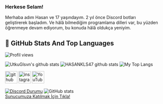 ### Herkese Selam!

Merhaba adım Hasan ve 17 yaşındayım. 2 yıl önce Discord botları geliştirerek başladım. Ve hâlâ bilmediğim programlama dilleri var, bu yüzden öğrenmeye devam ediyorum, bu konuda hâlâ oldukça yeniyim. 



## 📌 GitHub Stats And Top Languages
![Profil views](https://gpvc.arturio.dev/hasankls47)
<p float="center">
 <img  src="https://gpvc.arturio.dev/hasankls47" alt="UtkuGlsvn's github stats"/>
  <img  src="https://github-readme-stats.vercel.app/api?username=hasankls47n&show_icons=true&count_private=true&hide=contribs,issues" alt="HASANKLS47 github stats" />
  <img  src="https://github-readme-stats.vercel.app/api/top-langs/?username=UtkuGlsvn&layout=compact&hide=html,css" alt="My Top Langs" />
</p>
 
[<img src='https://cdn.jsdelivr.net/npm/simple-icons@3.0.1/icons/github.svg' alt='github' height='40'>](https://github.com/hasnkls47)  [<img src='https://cdn.jsdelivr.net/npm/simple-icons@3.0.1/icons/instagram.svg' alt='instagram' height='40'>](https://www.instagram.com/hasankls47/)  [<img src='https://cdn.jsdelivr.net/npm/simple-icons@3.0.1/icons/youtube.svg' alt='YouTube' height='40'>](https://www.youtube.com/channel/UCrzXXtSpZEfg8gv5DYO67Kw)

[![Discord Durumu](https://lanyard.cnrad.dev/api/688863176850145424)](https://discord.com/users/688863176850145424)
![GitHub stats](https://github-readme-stats.vercel.app/api?username=hasankls47&show_icons=true)  
[Sunucumuza Katılmak İçin Tıkla!](https://discord.gg/gtasa) 


